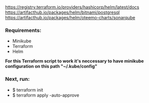 https://registry.terraform.io/providers/hashicorp/helm/latest/docs  
https://artifacthub.io/packages/helm/bitnami/postgresql  
https://artifacthub.io/packages/helm/oteemo-charts/sonarqube  

### Requirements:
* Minikube
* Terraform
* Helm

**For this Terraform script to work it's neccessary to have minikube configuration on this path "~/.kube/config"**

### Next, run:

* $ terraform init
* $ terraform apply -auto-approve

